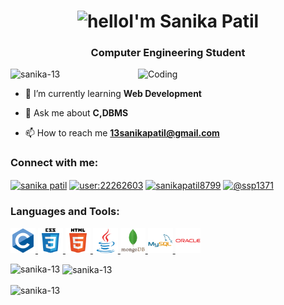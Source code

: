 <h1 align="center"><img src="https://i.pinimg.com/originals/8a/a4/59/8aa4595fb24b6ed585dddac4622b2445.gif" width="100" alt="hello"/>I'm Sanika Patil</h1>
<h3 align="center">Computer Engineering Student</h3>
<img align="right" alt="Coding" width="300" src="https://user-images.githubusercontent.com/59734313/157189039-c09b3e38-9f42-42c0-ab54-14f1574190a7.gif">

<p align="left"> <img src="https://komarev.com/ghpvc/?username=sanika-13&label=Profile%20views&color=0e75b6&style=flat" alt="sanika-13" /> </p>

- 🌱 I’m currently learning **Web Development**

- 💬 Ask me about **C,DBMS**

- 📫 How to reach me **13sanikapatil@gmail.com**

<h3 align="left">Connect with me:</h3>
<p align="left">
<a href="https://linkedin.com/in/sanika patil" target="blank"><img align="center" src="https://raw.githubusercontent.com/rahuldkjain/github-profile-readme-generator/master/src/images/icons/Social/linked-in-alt.svg" alt="sanika patil" height="30" width="40" /></a>
<a href="https://stackoverflow.com/users/user:22262603" target="blank"><img align="center" src="https://raw.githubusercontent.com/rahuldkjain/github-profile-readme-generator/master/src/images/icons/Social/stack-overflow.svg" alt="user:22262603" height="30" width="40" /></a>
<a href="https://instagram.com/sanikapatil8799" target="blank"><img align="center" src="https://raw.githubusercontent.com/rahuldkjain/github-profile-readme-generator/master/src/images/icons/Social/instagram.svg" alt="sanikapatil8799" height="30" width="40" /></a>
<a href="https://www.youtube.com/c/@ssp1371" target="blank"><img align="center" src="https://raw.githubusercontent.com/rahuldkjain/github-profile-readme-generator/master/src/images/icons/Social/youtube.svg" alt="@ssp1371" height="30" width="40" /></a>
</p>

<h3 align="left">Languages and Tools:</h3>
<p align="left"> <a href="https://www.cprogramming.com/" target="_blank" rel="noreferrer"> <img src="https://raw.githubusercontent.com/devicons/devicon/master/icons/c/c-original.svg" alt="c" width="40" height="40"/> </a> <a href="https://www.w3schools.com/css/" target="_blank" rel="noreferrer"> <img src="https://raw.githubusercontent.com/devicons/devicon/master/icons/css3/css3-original-wordmark.svg" alt="css3" width="40" height="40"/> </a> <a href="https://www.w3.org/html/" target="_blank" rel="noreferrer"> <img src="https://raw.githubusercontent.com/devicons/devicon/master/icons/html5/html5-original-wordmark.svg" alt="html5" width="40" height="40"/> </a> <a href="https://www.java.com" target="_blank" rel="noreferrer"> <img src="https://raw.githubusercontent.com/devicons/devicon/master/icons/java/java-original.svg" alt="java" width="40" height="40"/> </a> <a href="https://www.mongodb.com/" target="_blank" rel="noreferrer"> <img src="https://raw.githubusercontent.com/devicons/devicon/master/icons/mongodb/mongodb-original-wordmark.svg" alt="mongodb" width="40" height="40"/> </a> <a href="https://www.mysql.com/" target="_blank" rel="noreferrer"> <img src="https://raw.githubusercontent.com/devicons/devicon/master/icons/mysql/mysql-original-wordmark.svg" alt="mysql" width="40" height="40"/> </a> <a href="https://www.oracle.com/" target="_blank" rel="noreferrer"> <img src="https://raw.githubusercontent.com/devicons/devicon/master/icons/oracle/oracle-original.svg" alt="oracle" width="40" height="40"/> </a> </p>

<p><img align="left" src="https://github-readme-stats.vercel.app/api/top-langs?username=sanika-13&show_icons=true&locale=en&layout=compact" alt="sanika-13" /></p>

<p>&nbsp;<img align="center" src="https://github-readme-stats.vercel.app/api?username=sanika-13&show_icons=true&locale=en" alt="sanika-13" /></p>

<p><img align="center" src="https://github-readme-streak-stats.herokuapp.com/?user=sanika-13&" alt="sanika-13" /></p>
